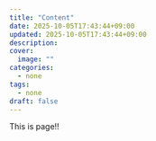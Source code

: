 ```yaml
---
title: "Content"
date: 2025-10-05T17:43:44+09:00
updated: 2025-10-05T17:43:44+09:00
description:
cover:
  image: ""
categories:
  - none
tags:
  - none
draft: false
---
```


This is page!!
